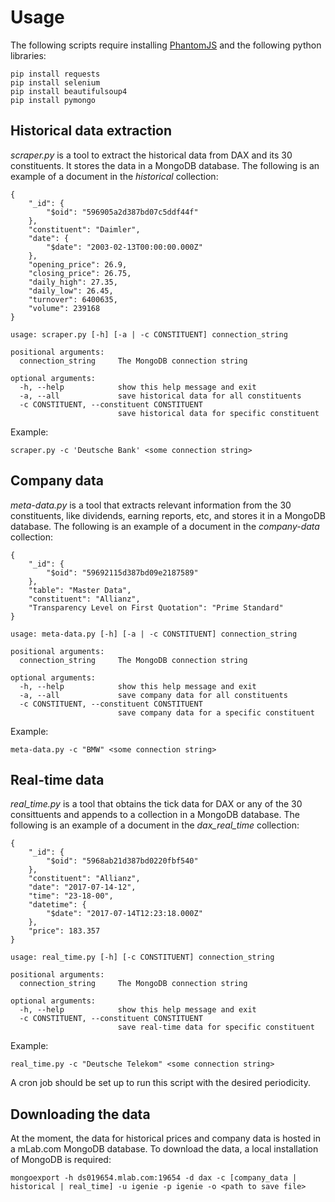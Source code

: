 # Usage
The following scripts require installing [PhantomJS](https://www.google.co.uk/url?sa=t&rct=j&q=&esrc=s&source=web&cd=2&cad=rja&uact=8&ved=0ahUKEwiT39HNyYnVAhWsAMAKHYhyDVcQjBAILjAB&url=http%3A%2F%2Fphantomjs.org%2Fdownload.html&usg=AFQjCNEk_YHhT1IGPLBNnrLN8YctpKNtrQ) and the following python libraries:
```
pip install requests
pip install selenium
pip install beautifulsoup4
pip install pymongo
```

## Historical data extraction
_scraper.py_ is a tool to extract the historical data from DAX and its 30 constituents. It stores the data in a MongoDB database. The following is an example of a document in the _historical_ collection:
```
{
    "_id": {
        "$oid": "596905a2d387bd07c5ddf44f"
    },
    "constituent": "Daimler",
    "date": {
        "$date": "2003-02-13T00:00:00.000Z"
    },
    "opening_price": 26.9,
    "closing_price": 26.75,
    "daily_high": 27.35,
    "daily_low": 26.45,
    "turnover": 6400635,
    "volume": 239168
}
```

```
usage: scraper.py [-h] [-a | -c CONSTITUENT] connection_string

positional arguments:
  connection_string     The MongoDB connection string

optional arguments:
  -h, --help            show this help message and exit
  -a, --all             save historical data for all constituents
  -c CONSTITUENT, --constituent CONSTITUENT
                        save historical data for specific constituent
```
Example:
```
scraper.py -c 'Deutsche Bank' <some connection string>
```

## Company data
_meta-data.py_ is a tool that extracts relevant information from the 30 constituents, like dividends, earning reports, etc, and stores it in a MongoDB database.  The following is an example of a document in the _company-data_ collection:
```
{
    "_id": {
        "$oid": "59692115d387bd09e2187589"
    },
    "table": "Master Data",
    "constituent": "Allianz",
    "Transparency Level on First Quotation": "Prime Standard"
}
```

```
usage: meta-data.py [-h] [-a | -c CONSTITUENT] connection_string

positional arguments:
  connection_string     The MongoDB connection string

optional arguments:
  -h, --help            show this help message and exit
  -a, --all             save company data for all constituents
  -c CONSTITUENT, --constituent CONSTITUENT
                        save company data for a specific constituent
```
Example:
```
meta-data.py -c "BMW" <some connection string>
```

## Real-time data
_real_time.py_ is a tool that obtains the tick data for DAX or any of the 30 consittuents and appends to a collection in a MongoDB database. The following is an example of a document in the *dax_real_time* collection:
```
{
    "_id": {
        "$oid": "5968ab21d387bd0220fbf540"
    },
    "constituent": "Allianz",
    "date": "2017-07-14-12",
    "time": "23-18-00",
    "datetime": {
        "$date": "2017-07-14T12:23:18.000Z"
    },
    "price": 183.357
}
```

```
usage: real_time.py [-h] [-c CONSTITUENT] connection_string

positional arguments:
  connection_string     The MongoDB connection string

optional arguments:
  -h, --help            show this help message and exit
  -c CONSTITUENT, --constituent CONSTITUENT
                        save real-time data for specific constituent
```
Example:
```
real_time.py -c "Deutsche Telekom" <some connection string>
```
A cron job should be set up to run this script with the desired periodicity.

## Downloading the data
At the moment, the data for historical prices and company data is hosted in a mLab.com MongoDB database. To download the data, a local installation of MongoDB is required:
```
mongoexport -h ds019654.mlab.com:19654 -d dax -c [company_data | historical | real_time] -u igenie -p igenie -o <path to save file>
```
